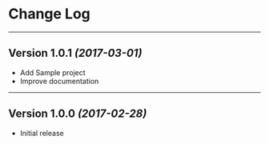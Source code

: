 Change Log
===

---
Version 1.0.1  *(2017-03-01)*
---
* Add Sample project
* Improve documentation

---
Version 1.0.0 *(2017-02-28)*
---
* Initial release
